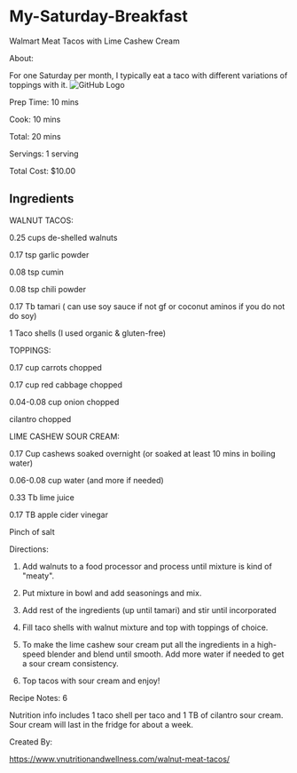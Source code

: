 # My-Saturday-Breakfast
Walmart Meat Tacos with Lime Cashew Cream

 About: 
 
For one Saturday per month, I typically eat a taco with different variations of toppings with it. 
![GitHub Logo](https://www.vnutritionandwellness.com/wp-content/uploads/2016/06/walnut-meat-tacos1-1.jpg)

Prep Time: 10 mins

Cook: 10 mins

Total: 20 mins

Servings: 1 serving

Total Cost: $10.00

## Ingredients

WALNUT TACOS:

0.25 cups de-shelled walnuts

0.17 tsp garlic powder

0.08 tsp cumin

0.08 tsp chili powder

0.17 Tb tamari ( can use soy sauce if not gf or coconut aminos if you do not do soy)

1 Taco shells (I used organic & gluten-free)

TOPPINGS:

0.17 cup carrots chopped

0.17 cup red cabbage chopped

0.04-0.08 cup onion chopped

cilantro chopped

LIME CASHEW SOUR CREAM: 

0.17 Cup cashews soaked overnight (or soaked at least 10 mins in boiling water)

0.06-0.08 cup water (and more if needed)

0.33 Tb lime juice

0.17 TB apple cider vinegar

Pinch of salt

Directions: 

1. Add walnuts to a food processor and process until mixture is kind of "meaty".
2. Put mixture in bowl and add seasonings and mix.
3. Add rest of the ingredients (up until tamari) and stir until incorporated
4. Fill taco shells with walnut mixture and top with toppings of choice.
5. To make the lime cashew sour cream put all the ingredients in a high-speed blender and blend until smooth. Add more water if needed to get a sour cream consistency.

6. Top tacos with sour cream and enjoy!

Recipe Notes: 6 

Nutrition info includes 1 taco shell per taco and 1 TB of cilantro sour cream.
Sour cream will last in the fridge for about a week.

Created By:

https://www.vnutritionandwellness.com/walnut-meat-tacos/
